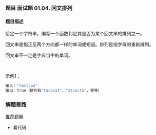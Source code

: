 ### 题目 面试题 01.04. 回文排列
#### 题目描述
给定一个字符串，编写一个函数判定其是否为某个回文串的排列之一。

回文串是指正反两个方向都一样的单词或短语。排列是指字母的重新排列。

回文串不一定是字典当中的单词。

 

示例1：

```js
输入："tactcoa"
输出：true（排列有"tacocat"、"atcocta"，等等）
```

### 解题思路
[推荐题解](https://leetcode-cn.com/problems/palindrome-permutation-lcci/solution/mian-shi-ti-0104-hui-wen-pai-lie-ha-xi-b-yiks/)
- 看代码